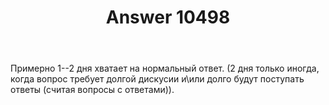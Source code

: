 ﻿---
title: "Answer 10498"
se.owner.user_id: 380666
se.owner.display_name: "Egr"
se.owner.link: "https://ru.meta.stackoverflow.com/users/380666/egr"
se.answer_id: 10498
se.question_id: 10495
se.post_type: answer
se.score: -4
se.is_accepted: False
---
<p>Примерно 1--2 дня хватает на нормальный ответ. (2 дня только иногда, когда вопрос требует долгой дискусии и\или долго будут поступать ответы (считая вопросы с ответами)).</p>
